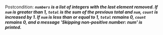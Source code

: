 Postcondition: ***`numbers` is a list of integers with the last element removed. If `num` is greater than 1, `total` is the sum of the previous total and `num`, `count` is increased by 1. If `num` is less than or equal to 1, `total` remains 0, `count` remains 0, and a message 'Skipping non-positive number: num' is printed.***